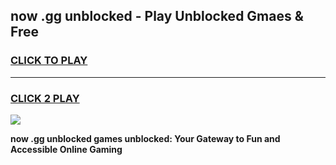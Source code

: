 
## now .gg unblocked - Play Unblocked Gmaes & Free
<h3>
<a href="https://news.freeplayer.one?title=now_.gg_unblocked&ref=23F">CLICK TO PLAY</a></h3>
<hr>

<h3>
<a href="https://news.freeplayer.one?title=now_.gg_unblocked&ref=23F">CLICK 2 PLAY</a>
  
</h3>

<a href="https://news.freeplayer.one?title=now_.gg_unblocked&ref=23F/"><img src="https://clearcache.store/games.png"></a>


**now .gg unblocked games unblocked: Your Gateway to Fun and Accessible Online Gaming**
